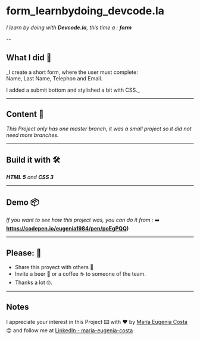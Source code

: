 # form_learnbydoing_devcode.la

_I learn by doing with **Devcode.la**, this time a : **form**_ 

--

## What I did 🚀

_I create a short form, where the user must complete: <br/>
Name, Last Name, Telephon and Email. <br/>

I added a submit bottom and stylished a bit with CSS._

---

## Content 🚀

_This Project only has one master branch, it was a small project so it did not need more branches._

---

## Build it with 🛠️

_**HTML 5** and **CSS 3**_

---

## Demo 📦

_If you want to see how this project was, you can do it from :_
:arrow_right: **https://codepen.io/eugenia1984/pen/poEgPQQ)**

---

## Please: 🎁

* Share this proyect with others 📢
* Invite a beer 🍺 or a coffee ☕  to someone of the team. 
* Thanks a lot 🤓.

---

## Notes

I appreciate your interest in this Project ⌨️ with ❤️ by [María Eugenia Costa](https://github.com/eugenia1984) 😊 and follow me at [LinkedIn - maria-eugenia-costa](https://www.linkedin.com/in/maria-eugenia-costa/)


